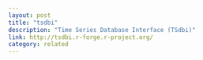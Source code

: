 ```yaml
---
layout: post
title: "tsdbi"
description: "Time Series Database Interface (TSdbi)"
link: http://tsdbi.r-forge.r-project.org/
category: related
---
```



